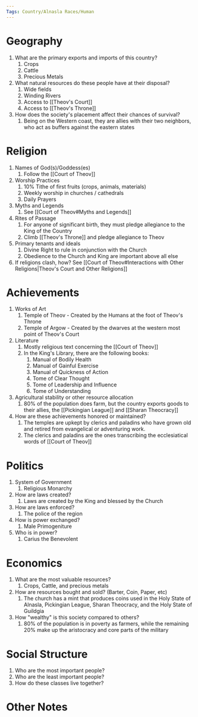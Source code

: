 ```yaml
---
Tags: Country/Alnasla Races/Human 
---
```


# Geography
1) What are the primary exports and imports of this country?
	1) Crops
	2) Cattle
	3) Precious Metals
2) What natural resources do these people have at their disposal?
	1) Wide fields
	2) Winding Rivers
	3) Access to [[Theov's Court]]
	4) Access to [[Theov's Throne]]
3) How does the society's placement affect their chances of survival?
	1) Being on the Western coast, they are allies with their two neighbors, who act as buffers against the eastern states

# Religion
1) Names of God(s)/Goddess(es)
	1) Follow the [[Court of Theov]]
2) Worship Practices
	1) 10% Tithe of first fruits (crops, animals, materials)
	2) Weekly worship in churches / cathedrals
	3) Daily Prayers
3) Myths and Legends
	1) See [[Court of Theov#Myths and Legends]]
4) Rites of Passage
	1) For anyone of significant birth, they must pledge allegiance to the King of the Country
	2) Climb [[Theov's Throne]] and pledge allegiance to Theov
5) Primary tenants and ideals
	1) Divine Right to rule in conjunction with the Church
	2) Obedience to the Church and King are important above all else
6) If religions clash, how? See [[Court of Theov#Interactions with Other Religions|Theov's Court and Other Religions]]

# Achievements
1) Works of Art
	1) Temple of Theov - Created by the Humans at the foot of Theov's Throne
	2) Temple of Argow - Created by the dwarves at the western most point of Theov's Court
2) Literature
	1) Mostly religious text concerning the [[Court of Theov]]
	2) In the King's Library, there are the following books:
		1) Manual of Bodily Health
		2) Manual of Gainful Exercise
		3) Manual of Quickness of Action
		4) Tome of Clear Thought
		5) Tome of Leadership and Influence
		6) Tome of Understanding
3) Agricultural stability or other resource allocation
	1) 80% of the population does farm, but the country exports goods to their allies, the [[Pickingian League]] and [[Sharan Theocracy]]
4) How are these achievements honored or maintained?
	1) The temples are upkept by clerics and paladins who have grown old and retired from evangelical or adventuring work. 
	2) The clerics and paladins are the ones transcribing the ecclesiatical words of [[Court of Theov]]

# Politics
1) System of Government
	1) Religious Monarchy
2) How are laws created?
	1) Laws are created by the King and blessed by the Church
3) How are laws enforced?
	1) The police of the region
4) How is power exchanged?
	1) Male Primogeniture
5) Who is in power?
	1) Carius the Benevolent

# Economics
1) What are the most valuable resources?
	1) Crops, Cattle, and precious metals
2) How are resources bought and sold? (Barter, Coin, Paper, etc)
	1) The church has a mint that produces coins used in the Holy State of Alnasla, Pickingian League, Sharan Theocracy, and the Holy State of Guildgia
3) How "wealthy" is this society compared to others?
	1) 80% of the population is in poverty as farmers, while the remaining 20% make up the aristocracy and core parts of the military

# Social Structure
1) Who are the most important people?
2) Who are the least important people?
3) How do these classes live together?

# Other Notes
